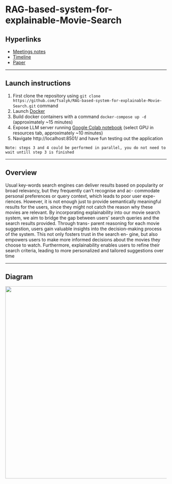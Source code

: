 # RAG-based-system-for-explainable-Movie-Search

## Hyperlinks
* [Meetings notes](https://docs.google.com/document/d/13XV529CzxseJ4wfdnEoQAKRNz8hCcIXpr1cMPGujlcE/edit?usp=sharing)
* [Timeline](https://docs.google.com/document/d/1aeqbfDCny26YenkR2OS5SquHwYyDr2x-pAUu2QmLaPs/edit)
* [Paper](https://www.overleaf.com/5328894874bzgyjztmzxbb#f507a1)
***

## Launch instructions
1. First clone the repository using ```git clone https://github.com/Tsalyk/RAG-based-system-for-explainable-Movie-Search.git``` command
2. Launch [Docker](https://www.docker.com/)
3. Build docker containers with a command ```docker-compose up -d``` (approximately ~15 minutes)
4. Expose LLM server running [Google Colab notebook](https://colab.research.google.com/drive/1KZYaEtJDWsxzc9N3CWEIbcaVu2ipGgzG?usp=sharing) (select GPU in resources tab, approximately ~10 minutes)
5. Navigate http://localhost:8501/ and have fun testing out the application

```Note: steps 3 and 4 could be performed in parallel, you do not need to wait untill step 3 is finished```
***

## Overview
Usual key-words search engines can deliver results
based on popularity or broad relevancy, but they frequently can’t recognise and ac-
commodate personal preferences or query context, which leads to poor user expe-
riences. However, it is not enough just to provide semantically meaningful results
for the users, since they might not catch the reason why these movies are relevant.
By incorporating explainability into our movie search system, we aim to bridge the
gap between users’ search queries and the search results provided. Through trans-
parent reasoning for each movie suggestion, users gain valuable insights into the
decision-making process of the system. This not only fosters trust in the search en-
gine, but also empowers users to make more informed decisions about the movies
they choose to watch. Furthermore, explainability enables users to refine their search
criteria, leading to more personalized and tailored suggestions over time
***

## Diagram
<img src="https://github.com/Tsalyk/DomainSpecificAIAssistant/blob/main/assets/AIMovieSearch.png" width="700" height="600">
